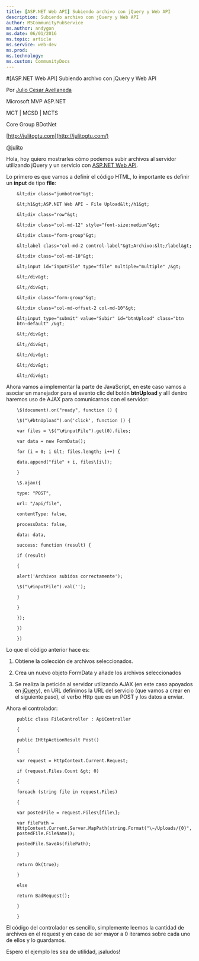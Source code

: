 ```yaml
---
title: [ASP.NET Web API] Subiendo archivo con jQuery y Web API
description: Subiendo archivo con jQuery y Web API
author: MSCommunityPubService
ms.author: andygon
ms.date: 06/01/2016
ms.topic: article
ms.service: web-dev
ms.prod: 
ms.technology:
ms.custom: CommunityDocs
---
```


#[ASP.NET Web API] Subiendo archivo con jQuery y Web API

Por [Julio Cesar
Avellaneda](http://mvp.microsoft.com/en-us/MVP/Julio%20Cesar%20Avellaneda-4038198)

Microsoft MVP ASP.NET

MCT | MCSD | MCTS

Core Group BDotNet

[http://julitogtu.com](http://julitogtu.com/)

[@julito](https://twitter.com/julitogtu)

Hola, hoy quiero mostrarles cómo podemos subir archivos al servidor
utilizando jQuery y un servicio con [ASP.NET Web
API](http://julitogtu.com/category/asp-net-web-api/).

Lo primero es que vamos a definir el código HTML, lo importante es
definir un **input** de tipo **file**:

```
    &lt;div class="jumbotron"&gt;

    &lt;h1&gt;ASP.NET Web API - File Upload&lt;/h1&gt;

    &lt;div class="row"&gt;

    &lt;div class="col-md-12" style="font-size:medium"&gt;

    &lt;div class="form-group"&gt;

    &lt;label class="col-md-2 control-label"&gt;Archivo:&lt;/label&gt;

    &lt;div class="col-md-10"&gt;

    &lt;input id="inputFile" type="file" multiple="multiple" /&gt;

    &lt;/div&gt;

    &lt;/div&gt;

    &lt;div class="form-group"&gt;

    &lt;div class="col-md-offset-2 col-md-10"&gt;

    &lt;input type="submit" value="Subir" id="btnUpload" class="btn
    btn-default" /&gt;

    &lt;/div&gt;

    &lt;/div&gt;

    &lt;/div&gt;

    &lt;/div&gt;

    &lt;/div&gt;
```

Ahora vamos a implementar la parte de JavaScript, en este caso vamos a
asociar un manejador para el evento clic del botón **btnUpload** y allí
dentro haremos uso de AJAX para comunicarnos con el servidor:

```
    \$(document).on("ready", function () {

    \$("\#btnUpload").on('click', function () {

    var files = \$("\#inputFile").get(0).files;

    var data = new FormData();

    for (i = 0; i &lt; files.length; i++) {

    data.append("file" + i, files\[i\]);

    }

    \$.ajax({

    type: "POST",

    url: "/api/file",

    contentType: false,

    processData: false,

    data: data,

    success: function (result) {

    if (result)

    {

    alert('Archivos subidos correctamente');

    \$("\#inputFile").val('');

    }

    }

    });

    })

    })
```

Lo que el código anterior hace es:

1.  Obtiene la colección de archivos seleccionados.

2.  Crea un nuevo objeto FormData y añade los archivos seleccionados

3.  Se realiza la petición al servidor utilizando AJAX (en este caso
    apoyados en [jQuery](http://julitogtu.com/category/jquery/)), en URL
    definimos la URL del servicio (que vamos a crear en el siguiente
    paso), el verbo Http que es un POST y los datos a enviar.

Ahora el controlador:

```
    public class FileController : ApiController

    {

    public IHttpActionResult Post()

    {

    var request = HttpContext.Current.Request;

    if (request.Files.Count &gt; 0)

    {

    foreach (string file in request.Files)

    {

    var postedFile = request.Files\[file\];

    var filePath =
    HttpContext.Current.Server.MapPath(string.Format("\~/Uploads/{0}",
    postedFile.FileName));

    postedFile.SaveAs(filePath);

    }

    return Ok(true);

    }

    else

    return BadRequest();

    }

    }
```

El código del controlador es sencillo, simplemente leemos la cantidad de
archivos en el request y en caso de ser mayor a 0 iteramos sobre cada
uno de ellos y lo guardamos.

Espero el ejemplo les sea de utilidad, ¡saludos!




